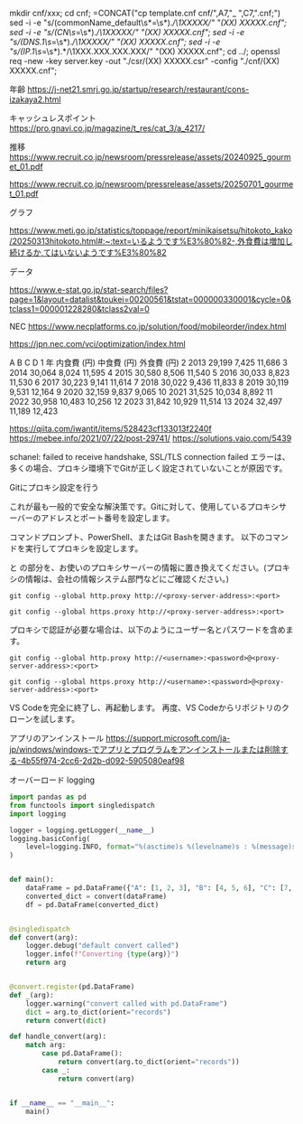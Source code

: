 mkdir cnf/xxx;
cd cnf;
=CONCAT("cp template.cnf cnf/",A7,"_ ",C7,".cnf;")
sed -i -e "s/\(commonName_default\s*=\s*\).*/\1XXXXX/" "(XX) XXXXX.cnf";
sed -i -e "s/\(CN\s*=\s*\).*/\1XXXXX/" "(XX) XXXXX.cnf";
sed -i -e "s/\(DNS.1\s*=\s*\).*/\1XXXXX/" "(XX) XXXXX.cnf";
sed -i -e "s/\(IP.1\s*=\s*\).*/\1XXX.XXX.XXX.XXX/" "(XX) XXXXX.cnf";
cd ../;
openssl req -new -key server.key -out "./csr/(XX) XXXXX.csr" -config "./cnf/(XX) XXXXX.cnf";


年齢
https://j-net21.smrj.go.jp/startup/research/restaurant/cons-izakaya2.html

キャッシュレスポイント
https://pro.gnavi.co.jp/magazine/t_res/cat_3/a_4217/

推移
https://www.recruit.co.jp/newsroom/pressrelease/assets/20240925_gourmet_01.pdf

https://www.recruit.co.jp/newsroom/pressrelease/assets/20250701_gourmet_01.pdf

グラフ

https://www.meti.go.jp/statistics/toppage/report/minikaisetsu/hitokoto_kako/20250313hitokoto.html#:~:text=いるようです%E3%80%82-,外食費は増加し続けるか,てはいないようです%E3%80%82

データ

https://www.e-stat.go.jp/stat-search/files?page=1&layout=datalist&toukei=00200561&tstat=000000330001&cycle=0&tclass1=000001228280&tclass2val=0

NEC
https://www.necplatforms.co.jp/solution/food/mobileorder/index.html

https://jpn.nec.com/vci/optimization/index.html




A	B	C	D
1
年	内食費 (円)	中食費 (円)	外食費 (円)
2
2013	29,199	7,425	11,686
3
2014	30,064	8,024	11,595
4
2015	30,580	8,506	11,540
5
2016	30,033	8,823	11,530
6
2017	30,223	9,141	11,614
7
2018	30,022	9,436	11,833
8
2019	30,119	9,531	12,164
9
2020	32,159	9,837	9,065
10
2021	31,525	10,034	8,892
11
2022	30,958	10,483	10,256
12
2023	31,842	10,929	11,514
13
2024	32,497	11,189	12,423






https://qiita.com/iwantit/items/528423cf133013f2240f 
https://mebee.info/2021/07/22/post-29741/ https://solutions.vaio.com/5439

schanel: failed to receive handshake, SSL/TLS connection failed エラーは、多くの場合、プロキシ環境下でGitが正しく設定されていないことが原因です。

Gitにプロキシ設定を行う

これが最も一般的で安全な解決策です。Gitに対して、使用しているプロキシサーバーのアドレスとポート番号を設定します。

コマンドプロンプト、PowerShell、またはGit Bashを開きます。
以下のコマンドを実行してプロキシを設定します。

<proxy-server-address> と <port> の部分を、お使いのプロキシサーバーの情報に置き換えてください。(プロキシの情報は、会社の情報システム部門などにご確認ください。)
```bush
git config --global http.proxy http://<proxy-server-address>:<port>
```
```bush
git config --global https.proxy http://<proxy-server-address>:<port>
```
プロキシで認証が必要な場合は、以下のようにユーザー名とパスワードを含めます。
```bush
git config --global http.proxy http://<username>:<password>@<proxy-server-address>:<port>
```
```bush
git config --global https.proxy http://<username>:<password>@<proxy-server-address>:<port>
```
VS Codeを完全に終了し、再起動します。
再度、VS Codeからリポジトリのクローンを試します。


アプリのアンインストール
https://support.microsoft.com/ja-jp/windows/windows-でアプリとプログラムをアンインストールまたは削除する-4b55f974-2cc6-2d2b-d092-5905080eaf98





オーバーロード
logging

```Python
import pandas as pd
from functools import singledispatch
import logging

logger = logging.getLogger(__name__)
logging.basicConfig(
    level=logging.INFO, format="%(asctime)s %(levelname)s : %(message)s"
)


def main():
    dataFrame = pd.DataFrame({"A": [1, 2, 3], "B": [4, 5, 6], "C": [7, 8, 9]})
    converted_dict = convert(dataFrame)
    df = pd.DataFrame(converted_dict)


@singledispatch
def convert(arg):
    logger.debug("default convert called")
    logger.info(f"Converting {type(arg)}")
    return arg


@convert.register(pd.DataFrame)
def _(arg):
    logger.warning("convert called with pd.DataFrame")
    dict = arg.to_dict(orient="records")
    return convert(dict)

def handle_convert(arg):
    match arg:
        case pd.DataFrame():
            return convert(arg.to_dict(orient="records"))
        case _:
            return convert(arg)


if __name__ == "__main__":
    main()
```


